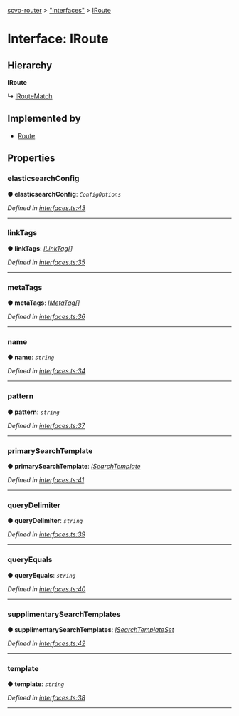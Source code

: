 [scvo-router](../README.md) > ["interfaces"](../modules/_interfaces_.md) > [IRoute](../interfaces/_interfaces_.iroute.md)



# Interface: IRoute

## Hierarchy

**IRoute**

↳  [IRouteMatch](_interfaces_.iroutematch.md)








## Implemented by

* [Route](../classes/_route_.route.md)


## Properties
<a id="elasticsearchconfig"></a>

###  elasticsearchConfig

**●  elasticsearchConfig**:  *`ConfigOptions`* 

*Defined in [interfaces.ts:43](https://github.com/scvodigital/scvo-router/blob/627f4b0/src/interfaces.ts#L43)*





___

<a id="linktags"></a>

###  linkTags

**●  linkTags**:  *[ILinkTag](_interfaces_.ilinktag.md)[]* 

*Defined in [interfaces.ts:35](https://github.com/scvodigital/scvo-router/blob/627f4b0/src/interfaces.ts#L35)*





___

<a id="metatags"></a>

###  metaTags

**●  metaTags**:  *[IMetaTag](_interfaces_.imetatag.md)[]* 

*Defined in [interfaces.ts:36](https://github.com/scvodigital/scvo-router/blob/627f4b0/src/interfaces.ts#L36)*





___

<a id="name"></a>

###  name

**●  name**:  *`string`* 

*Defined in [interfaces.ts:34](https://github.com/scvodigital/scvo-router/blob/627f4b0/src/interfaces.ts#L34)*





___

<a id="pattern"></a>

###  pattern

**●  pattern**:  *`string`* 

*Defined in [interfaces.ts:37](https://github.com/scvodigital/scvo-router/blob/627f4b0/src/interfaces.ts#L37)*





___

<a id="primarysearchtemplate"></a>

###  primarySearchTemplate

**●  primarySearchTemplate**:  *[ISearchTemplate](_interfaces_.isearchtemplate.md)* 

*Defined in [interfaces.ts:41](https://github.com/scvodigital/scvo-router/blob/627f4b0/src/interfaces.ts#L41)*





___

<a id="querydelimiter"></a>

###  queryDelimiter

**●  queryDelimiter**:  *`string`* 

*Defined in [interfaces.ts:39](https://github.com/scvodigital/scvo-router/blob/627f4b0/src/interfaces.ts#L39)*





___

<a id="queryequals"></a>

###  queryEquals

**●  queryEquals**:  *`string`* 

*Defined in [interfaces.ts:40](https://github.com/scvodigital/scvo-router/blob/627f4b0/src/interfaces.ts#L40)*





___

<a id="supplimentarysearchtemplates"></a>

###  supplimentarySearchTemplates

**●  supplimentarySearchTemplates**:  *[ISearchTemplateSet](_interfaces_.isearchtemplateset.md)* 

*Defined in [interfaces.ts:42](https://github.com/scvodigital/scvo-router/blob/627f4b0/src/interfaces.ts#L42)*





___

<a id="template"></a>

###  template

**●  template**:  *`string`* 

*Defined in [interfaces.ts:38](https://github.com/scvodigital/scvo-router/blob/627f4b0/src/interfaces.ts#L38)*





___



